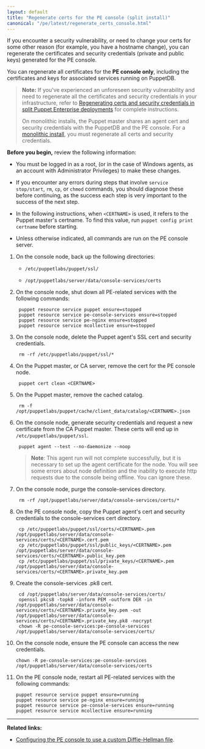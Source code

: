 ```yaml
---
layout: default
title: "Regenerate certs for the PE console (split install)"
canonical: "/pe/latest/regenerate_certs_console.html"
---
```


If you encounter a security vulnerability, or need to change your certs for some other reason (for example, you have a hostname change), you can regenerate the certificates and security credentials (private and public keys) generated for the PE console.

You can regenerate all certificates for the **PE console only**, including the certificates and keys for associated services running on PuppetDB. 

>**Note:** If you've experienced an unforeseen security vulnerability and need to regenerate all the certificates and security credentials in your infrastructure, refer to [Regenerating certs and security credentials in split Puppet Enterprise deployments](./trouble_regenerate_certs_split.html) for complete instructions. 
>
>On monolithic installs, the Puppet master shares an agent cert and security credentials with the PuppetDB and the PE console. For a [monolithic install](./trouble_regenerate_certs_split.html), you must regenerate all certs and security credentials.

**Before you begin,** review the following information:

- You must be logged in as a root, (or in the case of Windows agents, as an account with Administrator Privileges) to make these changes.

- If you encounter any errors during steps that involve `service stop/start`, `rm`, `cp`, or `chmod` commands, you should diagnose these before continuing, as the success each step is very important to the success of the next step.

- In the following instructions, when `<CERTNAME>` is used, it refers to the Puppet master's certname. To find this value, run `puppet config print certname` before starting.

- Unless otherwise indicated, all commands are run on the PE console server.

1. On the console node, back up the following directories:

   * `/etc/puppetlabs/puppet/ssl/`

   * `/opt/puppetlabs/server/data/console-services/certs`

2. On the console node, shut down all PE-related services with the following commands:

        puppet resource service puppet ensure=stopped
        puppet resource service pe-console-services ensure=stopped
        puppet resource service pe-nginx ensure=stopped
        puppet resource service mcollective ensure=stopped

3. On the console node, delete the Puppet agent's SSL cert and security credentials.

        rm -rf /etc/puppetlabs/puppet/ssl/*

4. On the Puppet master, or CA server, remove the cert for the PE console node.

        puppet cert clean <CERTNAME>

5. On the Puppet master, remove the cached catalog.

        rm -f /opt/puppetlabs/puppet/cache/client_data/catalog/<CERTNAME>.json

6. On the console node, generate security credentials and request a new certificate from the CA Puppet master. These certs will end up in `/etc/puppetlabs/puppet/ssl`.

        puppet agent --test --no-daemonize --noop

   > **Note**: This agent run will not complete successfully, but it is necessary to set up the agent certificate for the node. You will see some errors about node definition and the inability to execute http requests due to the console being offline. You can ignore these.

7. On the console node, purge the console-services directory.

        rm -rf /opt/puppetlabs/server/data/console-services/certs/*

8. On the PE console node, copy the Puppet agent's cert and security credentials to the console-services cert directory.
        
        cp /etc/puppetlabs/puppet/ssl/certs/<CERTNAME>.pem /opt/puppetlabs/server/data/console-services/certs/<CERTNAME>.cert.pem
        cp /etc/puppetlabs/puppet/ssl/public_keys/<CERTNAME>.pem /opt/puppetlabs/server/data/console-services/certs/<CERTNAME>.public_key.pem
        cp /etc/puppetlabs/puppet/ssl/private_keys/<CERTNAME>.pem /opt/puppetlabs/server/data/console-services/certs/<CERTNAME>.private_key.pem
        
        
9. Create the console-services .pk8 cert.

        cd /opt/puppetlabs/server/data/console-services/certs/
        openssl pkcs8 -topk8 -inform PEM -outform DER -in /opt/puppetlabs/server/data/console-services/certs/<CERTNAME>.private_key.pem -out /opt/puppetlabs/server/data/console-services/certs/<CERTNAME>.private_key.pk8 -nocrypt
        chown -R pe-console-services:pe-console-services /opt/puppetlabs/server/data/console-services/certs/

10. On the console node, ensure the PE console can access the new credentials.

        chown -R pe-console-services:pe-console-services /opt/puppetlabs/server/data/console-services/certs


11. On the PE console node, restart all PE-related services with the following commands:

        puppet resource service puppet ensure=running
        puppet resource service pe-nginx ensure=running
        puppet resource service pe-console-services ensure=running
        puppet resource service mcollective ensure=running


******

**Related links:**

- [Configuring the PE console to use a custom Diffie-Hellman file](./trouble_dh_generate.html).